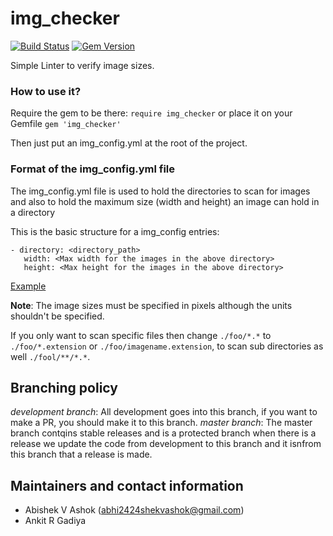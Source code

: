 # img_checker

[![Build Status](https://travis-ci.org/Abhi2424shek/img_checker.svg)](https://travis-ci.org/Abhi2424shek/img_checker)
[![Gem Version](https://badge.fury.io/rb/img_checker.svg)](https://badge.fury.io/rb/img_checker)

Simple Linter to verify image sizes.

### How to use it?
Require the gem to be there:
`require img_checker`
or place it on your Gemfile
`gem 'img_checker'`

Then just put an img_config.yml at the root of the project.

### Format of the img_config.yml file
The img_config.yml file is used to hold the directories to scan for images
and also to hold the maximum size (width and height) an image can hold in a directory

This is the basic structure for a img_config entries:
```
- directory: <directory_path>
   width: <Max width for the images in the above directory>
   height: <Max height for the images in the above directory>
```

[Example](https://github.com/Abhi2424shek/img_checker/blob/master/test/img_config.yml)

**Note**: The image sizes must be specified in pixels although the units shouldn't be specified.

If you only want to scan specific files then change `./foo/*.*` to `./foo/*.extension` or
`./foo/imagename.extension`, to scan sub directories as well `./fool/**/*.*`.

## Branching policy
_development branch_: All development goes into this branch, if you want to make a PR, you should make it to this branch.
_master branch_: The master branch contqins stable releases and is a protected branch when there is a release we update the code from development to this branch and it isnfrom this branch that a release is made.

## Maintainers and contact information
- Abishek V Ashok (abhi2424shekvashok@gmail.com)
- Ankit R Gadiya
